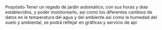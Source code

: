   Propósito
  Tener un regado de jardin automático, con sus horas y dias establecidos, y poder monitorearlo,
  asi como los diferentes cambios de datos en la temperatura del agua y del ambiente
  asi como la humedad del suelo y ambiental, se podrá reflejar en gráficas y servicio de api
  
